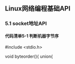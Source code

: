 ## Linux网络编程基础API

### 5.1 socket地址API

#### 代码清单5-1 判断机器字节序

#include <stdio.h>

void byteorder(){
  union{
    
